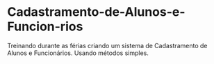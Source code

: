 # Cadastramento-de-Alunos-e-Funcion-rios
Treinando durante as férias criando um sistema de Cadastramento de Alunos e Funcionários. Usando métodos simples.     
